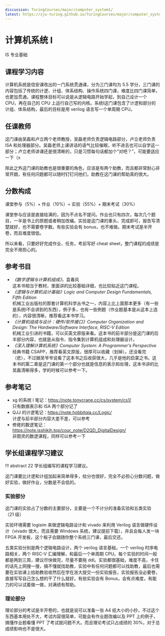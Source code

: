 ```yaml
---
discussion: TuringCourses/major/computer_system1/
latest: https://zju-turing.github.io/TuringCourses/major/computer_system1/
---
```


# 计算机系统 Ⅰ
<div class="badges">
<span class="badge is-badge">IS 专业基础</span>
</div>

## 课程学习内容
计算机系统是信安课改出的一门系统贯通课，分为三门课均为 5.5 学分，三门课的内容包括了传统的计逻、计组、体系结构、操作系统四门课，难度比四门课简单，也更加贯通。课程整体目标可以说是从逻辑电路开始学起，到自己设计一个 CPU，再在自己的 CPU 上运行自己写的内核。系统Ⅰ这门课包含了计逻和部分的计组、体系结构，最后的目标是用 verilog 语言写一个单周期 CPU。

## 任课教师
这门课由吴磊和卢立两个老师教授，吴磊老师负责逻辑电路部分，卢立老师负责 ISA 和处理器部分。吴磊老师上课讲话的语气比较催眠，听不进去也可以自学这一部分；卢立老师讲课还是很清晰的，只是习惯每句话都加个“对吧？”，可能要适应一下（x

除此之外这门课的助教也是很重要的角色，应该是有两个助教，而且都非常耐心非常开朗，有任何问题都可以随时钉钉问他们，助教在这门课的帮助真的很大。

## 分数构成
课堂参与（5%）+ 作业（10%）+ 实验（55%）+ 期末考试（30%）

课堂参与应该是直接给满的，因为不点名不提问。作业也只有四次，每次几个题目，一半是书上的原题或者稍加改编。实验是这门课的重头，完成即可，报告写清楚就好，也不需要卷字数。有些实验会有 bonus，也不难做。期末考试是半开卷，而且难度很低。

所以来看，只要好好完成作业、任务，考前写好 cheat sheet，整门课程的成绩是完全不用担心的。

## 参考书目
- *《数字逻辑与计算机组成》*，袁春风  
    这本书相当于教材，里面讲的比较基础详细，也比较贴近这门课程。
- *《逻辑与计算机设计基础》Logic and Computer Design Fundamentals, Fifth Edition*  
    机械工业出版社的那套计算机科学丛书之一，内容上比上面那本更多（有一些是系统Ⅰ不会讲到的东西），例子多，也有一些例题（作业题基本是从这本上选的），内容很清晰，推荐看这本书学习。
- *《计算机组成与设计：硬件/软件接口》Computer Organization and Design: The Hardware/Software Interface, RISC-V Edition*  
    机械工业引进的书籍，可以买英文原版来看。这本书的前半部分是这门课的后半部分内容，也就是从指令、指令集到计算机组成和处理器设计。
- *《深入理解计算机系统》Computer System: A Programmer’s Perspective*  
    经典书籍 CSAPP，推荐看英文原版，很厚可以收藏（划掉）。还没看完（悲），不过据吴爷爷说看了这本书之后收获很大，几乎是他的启蒙之书。这本书的第二章是这门课的第一个部分也就是信息的表示和处理，这本书讲的比吴磊清晰得多，学的时候可以参考一下。

## 参考笔记
- xg 的系统 Ⅰ 笔记：https://note.tonycrane.cc/cs/system/cs1/  
    只有数据表示和 ISA 两个部分记了
- QJJ 的计逻笔记：https://note.hobbitqia.cc/Logic/  
    计逻与前半部分内容大差不差，可以参考
- 修佬的数逻笔记：https://note.isshikih.top/cour_note/D2QD_DigitalDesign/  
    非图灵的数逻课程，同样可以参考一下

## 学长组课程学习建议

!!! abstract
    22 学长组编写的课程学习建议。

这门课要比计逻和计组加起来简单得多，给分也很好，完全不必担心分数问题，做好实验，做好作业，分数是不会低的。
### 实验部分
这门课的实验占了分数的主要部分，主要是一个不计分的准备实验和五类实验（21 级）

实验环境需要 logisim 来做逻辑电路设计和 vivado 来利用 Verilog 语言做硬件设计（vivado 很大，而且需要 Windows 系统，建议提前下载），并且会每人发一块 FPGA 开发板，这个板子会跟随你整个系统三门课，最后交还。

五类实验分别是两个逻辑电路设计，两个 verilog 语言基础，一个 verilog 时序电路相关，两个 RISC-V 汇编理解，和最后一个单周期 CPU。每个实验的时间一般都是两到三周，建议尽快做完，尽量不要拖 ddl。实验都很基础，难度不高，卡住的话先上网搜一搜，搞不懂就找助教，实验中有任何问题都可以找助教，最后也需要在实验课上给助教验收然后在学在浙大提交一份实验报告，实验报告没必要卷，直接写写自己怎么想的干了什么就好。有些实验会有 Bonus，会有点难度，有能力的可以试着做一做，对满绩有帮助。
### 理论部分
理论部分的考试是半开卷的，也就是说可以准备一张 A4 纸大小的小抄，不过这个东西基本用处不大，考试内容很简单，可能会有作业题改编以及 PPT 上的例子，搞懂作业题看懂 PPT 了考试就问题不大。而且理论考试只占成绩的 30%，对于总成绩影响也不是很大。

